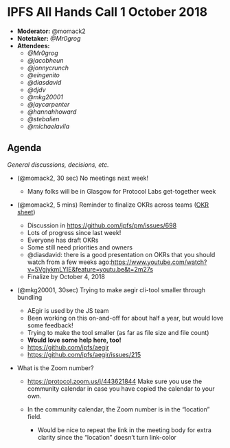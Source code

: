# IPFS All Hands Call 1 October 2018

- **Moderator:** @momack2
- **Notetaker:** _@Mr0grog_
- **Attendees:**
    - _@Mr0grog_
    - _@jacobheun_
    - _@jonnycrunch_
    - _@eingenito_
    - _@diasdavid_
    - _@djdv_
    - _@mkg20001_
    - _@jaycarpenter_
    - _@hannahhoward_
    - _@stebalien_
    - _@michaelavila_


## Agenda

_General discussions, decisions, etc._

- (@momack2, 30 sec) No meetings next week!

    - Many folks will be in Glasgow for Protocol Labs get-together week

- (@momack2, 5 mins) Reminder to finalize OKRs across teams ([OKR sheet](https://docs.google.com/spreadsheets/d/139lROP7-Ee4M4S7A_IO4iIgSgugYm7dct620LYnalII/edit#gid=1720716278))

    - Discussion in <https://github.com/ipfs/pm/issues/698>
    - Lots of progress since last week!
    - Everyone has draft OKRs
    - Some still need priorities and owners
    - @diasdavid: there is a good presentation on OKRs that you should watch from a few weeks ago:<https://www.youtube.com/watch?v=5VgjykmLYIE&feature=youtu.be&t=2m27s>
    - Finalize by October 4, 2018

- (@mkg20001, 30sec) Trying to make aegir cli-tool smaller through bundling

    - AEgir is used by the JS team
    - Been working on this on-and-off for about half a year, but would love some feedback!
    - Trying to make the tool smaller (as far as file size and file count)
    - **Would love some help here, too!**
    - <https://github.com/ipfs/aegir>
    - <https://github.com/ipfs/aegir/issues/215>

- What is the Zoom number?

    - <https://protocol.zoom.us/j/443621844> Make sure you use the community calendar in case you have copied the calendar to your own.
    - In the community calendar, the Zoom number is in the “location” field.

        - Would be nice to repeat the link in the meeting body for extra clarity since the “location” doesn’t turn link-color

